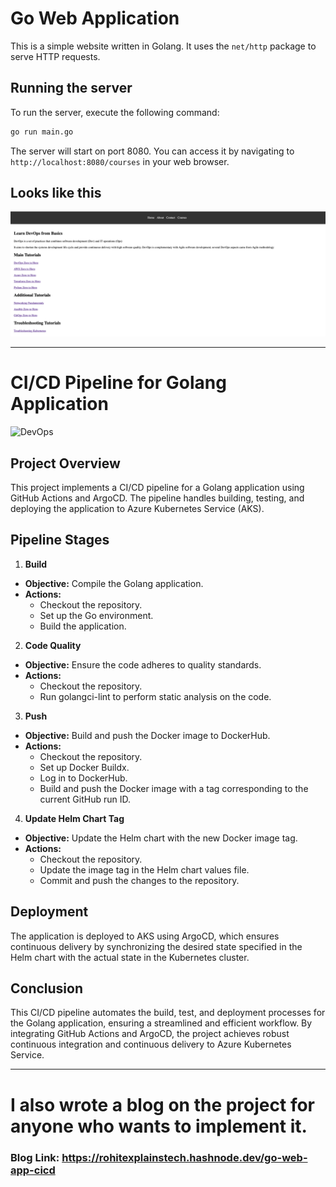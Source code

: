 # Go Web Application

This is a simple website written in Golang. It uses the `net/http` package to serve HTTP requests.

## Running the server

To run the server, execute the following command:

```bash
go run main.go
```

The server will start on port 8080. You can access it by navigating to `http://localhost:8080/courses` in your web browser.

## Looks like this

![Website](static/images/golang-website.png)

--------------------------------------------------------------------------------------------------------------------
# CI/CD Pipeline for Golang Application

![DevOps](https://github.com/user-attachments/assets/b43a6d4f-2e04-46d4-a047-8346ebc4d834)


## Project Overview
This project implements a CI/CD pipeline for a Golang application using GitHub Actions and ArgoCD. The pipeline handles building, testing, and deploying the application to Azure Kubernetes Service (AKS).

## Pipeline Stages

1. **Build**
- **Objective:** Compile the Golang application.
- **Actions:**
  - Checkout the repository.
  - Set up the Go environment.
  - Build the application.

2. **Code Quality**
- **Objective:** Ensure the code adheres to quality standards.
- **Actions:**
   - Checkout the repository.
   - Run golangci-lint to perform static analysis on the code.

3. **Push**
- **Objective:** Build and push the Docker image to DockerHub.
- **Actions:**
   - Checkout the repository.
   - Set up Docker Buildx.
   - Log in to DockerHub.
   - Build and push the Docker image with a tag corresponding to the current GitHub run ID.
4. **Update Helm Chart Tag**
- **Objective:** Update the Helm chart with the new Docker image tag.
- **Actions:**
   - Checkout the repository.
   - Update the image tag in the Helm chart values file.
   - Commit and push the changes to the repository.
## Deployment
The application is deployed to AKS using ArgoCD, which ensures continuous delivery by synchronizing the desired state specified in the Helm chart with the actual state in the Kubernetes cluster.

## Conclusion
This CI/CD pipeline automates the build, test, and deployment processes for the Golang application, ensuring a streamlined and efficient workflow. By integrating GitHub Actions and ArgoCD, the project achieves robust continuous integration and continuous delivery to Azure Kubernetes Service.

--------------------------------------------------------------------------------------------------------------------
# I also wrote a blog on the project for anyone who wants to implement it.
### Blog Link: https://rohitexplainstech.hashnode.dev/go-web-app-cicd
